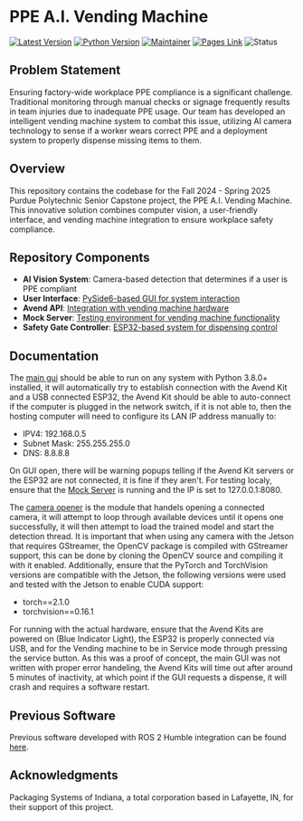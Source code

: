 # PPE A.I. Vending Machine

[![Latest Version](https://img.shields.io/badge/Log-v0.12.1-blue.svg)](CHANGELOG.md)
[![Python Version](https://img.shields.io/badge/Python-3.8.0+-blue.svg?logo=python&logoColor=white)](https://www.python.org/downloads/release/python-31011/)
[![Maintainer](https://img.shields.io/badge/Maintainer-Max%20Chen-blue.svg)](https://github.com/ckyb63)
[![Pages Link](https://img.shields.io/badge/Page-Link-blue.svg)](https://ckyb63.github.io/capstone_T54_gui/)
![Status](https://img.shields.io/badge/Status-Completed-darkgray.svg)

## Problem Statement

Ensuring factory-wide workplace PPE compliance is a significant challenge. Traditional monitoring through manual checks or signage frequently results in team injuries due to inadequate PPE usage. Our team has developed an intelligent vending machine system to combat this issue, utilizing AI camera technology to sense if a worker wears correct PPE and a deployment system to properly dispense missing items to them.

## Overview

This repository contains the codebase for the Fall 2024 - Spring 2025 Purdue Polytechnic Senior Capstone project, the PPE A.I. Vending Machine. This innovative solution combines computer vision, a user-friendly interface, and vending machine integration to ensure workplace safety compliance.

## Repository Components

- **AI Vision System**: Camera-based detection that determines if a user is PPE compliant
- **User Interface**: [PySide6-based GUI for system interaction](/vending_gui/main_gui.py)
- **Avend API**: [Integration with vending machine hardware](/avend_api_client/README.md)
- **Mock Server**: [Testing environment for vending machine functionality](/avend_mock_server/README.md)
- **Safety Gate Controller**: [ESP32-based system for dispensing control](/ESP32_Bluetooth_Comms/)

## Documentation

The [main gui](/vending_gui/main_gui.py) should be able to run on any system with Python 3.8.0+ installed, it will automatically try to establish connection with the Avend Kit and a USB connected ESP32, the Avend Kit should be able to auto-connect if the computer is plugged in the network switch, if it is not able to, then the hosting computer will need to configure its LAN IP address manually to:

- IPV4: 192.168.0.5
- Subnet Mask: 255.255.255.0
- DNS: 8.8.8.8

On GUI open, there will be warning popups telling if the Avend Kit servers or the ESP32 are not connected, it is fine if they aren't. For testing localy, ensure that the [Mock Server](/avend_mock_server/Avend_Server_Mock.py) is running and the IP is set to 127.0.0.1:8080.

The [camera opener](/vending_gui/camera_opener.py) is the module that handels opening a connected camera, it will attempt to loop through available devices until it opens one successfully, it will then attempt to load the trained model and start the detection thread. It is important that when using any camera with the Jetson that requires GStreamer, the OpenCV package is compiled with GStreamer support, this can be done by cloning the OpenCV source and compiling it with it enabled. Additionally, ensure that the PyTorch and TorchVision versions are compatible with the Jetson, the following versions were used and tested with the Jetson to enable CUDA support:

- torch==2.1.0
- torchvision==0.16.1

For running with the actual hardware, ensure that the Avend Kits are powered on (Blue Indicator Light), the ESP32 is properly connected via USB, and for the Vending machine to be in Service mode through pressing the service button. As this was a proof of concept, the main GUI was not written with proper error handeling, the Avend Kits will time out after around 5 minutes of inactivity, at which point if the GUI requests a dispense, it will crash and requires a software restart.

## Previous Software

Previous software developed with ROS 2 Humble integration can be found [here](https://github.com/ckyb63/ppe_gui_package).

## Acknowledgments

Packaging Systems of Indiana, a total corporation based in Lafayette, IN, for their support of this project.
